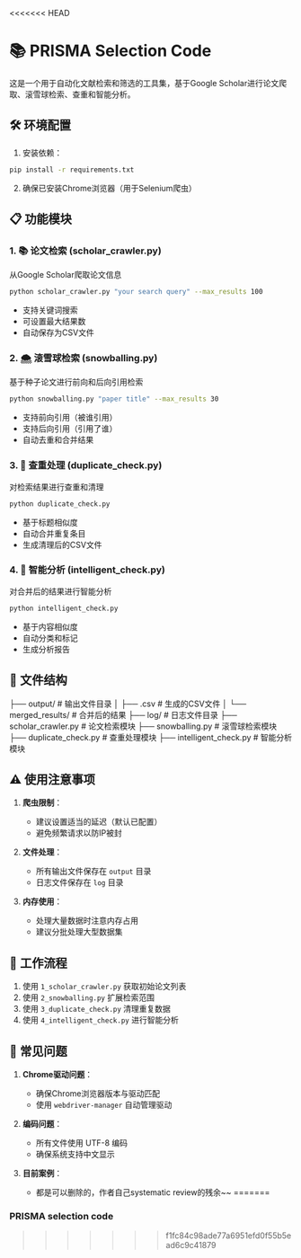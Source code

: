 <<<<<<< HEAD
# 📚 PRISMA Selection Code

这是一个用于自动化文献检索和筛选的工具集，基于Google Scholar进行论文爬取、滚雪球检索、查重和智能分析。

## 🛠️ 环境配置

1. 安装依赖：
```bash
pip install -r requirements.txt
```

2. 确保已安装Chrome浏览器（用于Selenium爬虫）

## 📋 功能模块

### 1. 📚 论文检索 (scholar_crawler.py)
从Google Scholar爬取论文信息
```bash
python scholar_crawler.py "your search query" --max_results 100
```
- 支持关键词搜索
- 可设置最大结果数
- 自动保存为CSV文件

### 2. 🌨️ 滚雪球检索 (snowballing.py)
基于种子论文进行前向和后向引用检索
```bash
python snowballing.py "paper title" --max_results 30
```
- 支持前向引用（被谁引用）
- 支持后向引用（引用了谁）
- 自动去重和合并结果

### 3. 🔄 查重处理 (duplicate_check.py)
对检索结果进行查重和清理
```bash
python duplicate_check.py
```
- 基于标题相似度
- 自动合并重复条目
- 生成清理后的CSV文件

### 4. 🧠 智能分析 (intelligent_check.py)
对合并后的结果进行智能分析
```bash
python intelligent_check.py
```
- 基于内容相似度
- 自动分类和标记
- 生成分析报告

## 📁 文件结构
├── output/ # 输出文件目录
│ ├── .csv # 生成的CSV文件
│ └── merged_results/ # 合并后的结果
├── log/ # 日志文件目录
├── scholar_crawler.py # 论文检索模块
├── snowballing.py # 滚雪球检索模块
├── duplicate_check.py # 查重处理模块
├── intelligent_check.py # 智能分析模块



## ⚠️ 使用注意事项

1. **爬虫限制**：
   - 建议设置适当的延迟（默认已配置）
   - 避免频繁请求以防IP被封

2. **文件处理**：
   - 所有输出文件保存在 `output` 目录
   - 日志文件保存在 `log` 目录

3. **内存使用**：
   - 处理大量数据时注意内存占用
   - 建议分批处理大型数据集

## 🔄 工作流程

1. 使用 `1_scholar_crawler.py` 获取初始论文列表
2. 使用 `2_snowballing.py` 扩展检索范围
3. 使用 `3_duplicate_check.py` 清理重复数据
4. 使用 `4_intelligent_check.py` 进行智能分析


## 🐛 常见问题

1. **Chrome驱动问题**：
   - 确保Chrome浏览器版本与驱动匹配
   - 使用 `webdriver-manager` 自动管理驱动

2. **编码问题**：
   - 所有文件使用 UTF-8 编码
   - 确保系统支持中文显示

3. **目前案例**：
   - 都是可以删除的，作者自己systematic review的残余~~
=======
### PRISMA selection code
>>>>>>> f1fc84c98ade77a6951efd0f55b5ead6c9c41879
